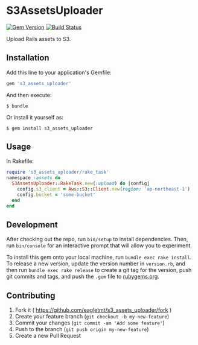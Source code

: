 # S3AssetsUploader
[![Gem Version](https://badge.fury.io/rb/s3_assets_uploader.svg)](http://badge.fury.io/rb/s3_assets_uploader)
[![Build Status](https://travis-ci.org/eagletmt/s3_assets_uploader.svg?branch=master)](https://travis-ci.org/eagletmt/s3_assets_uploader)

Upload Rails assets to S3.

## Installation

Add this line to your application's Gemfile:

```ruby
gem 's3_assets_uploader'
```

And then execute:

    $ bundle

Or install it yourself as:

    $ gem install s3_assets_uploader

## Usage

In Rakefile:

```ruby
require 's3_assets_uploader/rake_task'
namespace :assets do
  S3AssetsUploader::RakeTask.new(:upload) do |config|
    config.s3_client = Aws::S3::Client.new(region: 'ap-northeast-1')
    config.bucket = 'some-bucket'
  end
end
```

## Development

After checking out the repo, run `bin/setup` to install dependencies. Then, run `bin/console` for an interactive prompt that will allow you to experiment.

To install this gem onto your local machine, run `bundle exec rake install`. To release a new version, update the version number in `version.rb`, and then run `bundle exec rake release` to create a git tag for the version, push git commits and tags, and push the `.gem` file to [rubygems.org](https://rubygems.org).

## Contributing

1. Fork it ( https://github.com/eagletmt/s3_assets_uploader/fork )
2. Create your feature branch (`git checkout -b my-new-feature`)
3. Commit your changes (`git commit -am 'Add some feature'`)
4. Push to the branch (`git push origin my-new-feature`)
5. Create a new Pull Request
